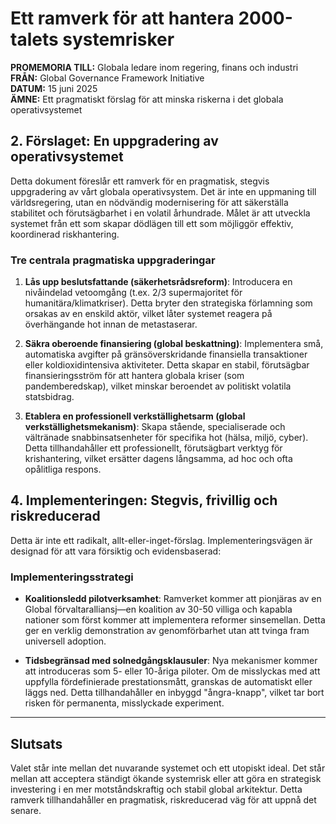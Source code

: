 # Ett ramverk för att hantera 2000-talets systemrisker

**PROMEMORIA TILL:** Globala ledare inom regering, finans och industri  
**FRÅN:** Global Governance Framework Initiative  
**DATUM:** 15 juni 2025  
**ÄMNE:** Ett pragmatiskt förslag för att minska riskerna i det globala operativsystemet

## 2. Förslaget: En uppgradering av operativsystemet

Detta dokument föreslår ett ramverk för en pragmatisk, stegvis uppgradering av vårt globala operativsystem. Det är inte en uppmaning till världsregering, utan en nödvändig modernisering för att säkerställa stabilitet och förutsägbarhet i en volatil århundrade. Målet är att utveckla systemet från ett som skapar dödlägen till ett som möjliggör effektiv, koordinerad riskhantering.

### Tre centrala pragmatiska uppgraderingar

1. **Lås upp beslutsfattande (säkerhetsrådsreform)**: Introducera en nivåindelad vetoomgång (t.ex. 2/3 supermajoritet för humanitära/klimatkriser). Detta bryter den strategiska förlamning som orsakas av en enskild aktör, vilket låter systemet reagera på överhängande hot innan de metastaserar.

2. **Säkra oberoende finansiering (global beskattning)**: Implementera små, automatiska avgifter på gränsöverskridande finansiella transaktioner eller koldioxidintensiva aktiviteter. Detta skapar en stabil, förutsägbar finansieringsström för att hantera globala kriser (som pandemberedskap), vilket minskar beroendet av politiskt volatila statsbidrag.

3. **Etablera en professionell verkställighetsarm (global verkställighetsmekanism)**: Skapa stående, specialiserade och vältränade snabbinsatsenheter för specifika hot (hälsa, miljö, cyber). Detta tillhandahåller ett professionellt, förutsägbart verktyg för krishantering, vilket ersätter dagens långsamma, ad hoc och ofta opålitliga respons.

## 4. Implementeringen: Stegvis, frivillig och riskreducerad

Detta är inte ett radikalt, allt-eller-inget-förslag. Implementeringsvägen är designad för att vara försiktig och evidensbaserad:

### Implementeringsstrategi

- **Koalitionsledd pilotverksamhet**: Ramverket kommer att pionjäras av en Global förvaltaralliansj—en koalition av 30-50 villiga och kapabla nationer som först kommer att implementera reformer sinsemellan. Detta ger en verklig demonstration av genomförbarhet utan att tvinga fram universell adoption.

- **Tidsbegränsad med solnedgångsklausuler**: Nya mekanismer kommer att introduceras som 5- eller 10-åriga piloter. Om de misslyckas med att uppfylla fördefinierade prestationsmått, granskas de automatiskt eller läggs ned. Detta tillhandahåller en inbyggd "ångra-knapp", vilket tar bort risken för permanenta, misslyckade experiment.

---

## Slutsats

Valet står inte mellan det nuvarande systemet och ett utopiskt ideal. Det står mellan att acceptera ständigt ökande systemrisk eller att göra en strategisk investering i en mer motståndskraftig och stabil global arkitektur. Detta ramverk tillhandahåller en pragmatisk, riskreducerad väg för att uppnå det senare.

